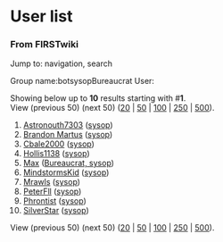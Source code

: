 # User list

### From FIRSTwiki

Jump to: navigation, search

Group name:botsysopBureaucrat User:

Showing below up to **10** results starting with #**1**.  
View (previous 50) (next 50)
([20](/index.php?title=Special:Listusers&group=sysop&limit=20&offset=0) |
[50](/index.php?title=Special:Listusers&group=sysop&limit=50&offset=0) |
[100](/index.php?title=Special:Listusers&group=sysop&limit=100&offset=0) |
[250](/index.php?title=Special:Listusers&group=sysop&limit=250&offset=0) |
[500](/index.php?title=Special:Listusers&group=sysop&limit=500&offset=0)).

  1. [Astronouth7303](User:Astronouth7303 "User:Astronouth7303" ) ([sysop](FIRSTwiki:Administrators "FIRSTwiki:Administrators" ))
  2. [Brandon Martus](User:Brandon_Martus "User:Brandon Martus" ) ([sysop](FIRSTwiki:Administrators "FIRSTwiki:Administrators" ))
  3. [Cbale2000](User:Cbale2000 "User:Cbale2000" ) ([sysop](FIRSTwiki:Administrators "FIRSTwiki:Administrators" ))
  4. [Hollis1138](User:Hollis1138 "User:Hollis1138" ) ([sysop](FIRSTwiki:Administrators "FIRSTwiki:Administrators" ))
  5. [Max](User:Max "User:Max" ) ([Bureaucrat, sysop](FIRSTwiki:Administrators "FIRSTwiki:Administrators" ))
  6. [MindstormsKid](User:MindstormsKid "User:MindstormsKid" ) ([sysop](FIRSTwiki:Administrators "FIRSTwiki:Administrators" ))
  7. [Mrawls](User:Mrawls "User:Mrawls" ) ([sysop](FIRSTwiki:Administrators "FIRSTwiki:Administrators" ))
  8. [PeterFll](User:PeterFll "User:PeterFll" ) ([sysop](FIRSTwiki:Administrators "FIRSTwiki:Administrators" ))
  9. [Phrontist](User:Phrontist "User:Phrontist" ) ([sysop](FIRSTwiki:Administrators "FIRSTwiki:Administrators" ))
  10. [SilverStar](User:SilverStar "User:SilverStar" ) ([sysop](FIRSTwiki:Administrators "FIRSTwiki:Administrators" ))

View (previous 50) (next 50)
([20](/index.php?title=Special:Listusers&group=sysop&limit=20&offset=0) |
[50](/index.php?title=Special:Listusers&group=sysop&limit=50&offset=0) |
[100](/index.php?title=Special:Listusers&group=sysop&limit=100&offset=0) |
[250](/index.php?title=Special:Listusers&group=sysop&limit=250&offset=0) |
[500](/index.php?title=Special:Listusers&group=sysop&limit=500&offset=0)).


